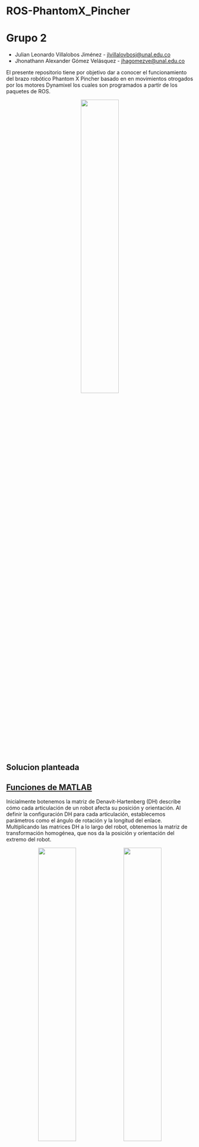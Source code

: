# ROS-PhantomX_Pincher

# Grupo 2

- Julian Leonardo Villalobos Jiménez - jlvillalovbosj@unal.edu.co
- Jhonathann Alexander Gómez Velásquez - jhagomezve@unal.edu.co

El presente repositorio tiene por objetivo dar a conocer el funcionamiento del brazo robótico Phantom X Pincher basado en en movimientos otrogados por los motores Dynamixel los cuales son programados a partir de los paquetes de ROS.

<p align="center">
  <img src="/Imagenes/PhantomXGeneral.PNG" style="width: 45%; height: auto;" /  />
</p>

## Solucion planteada

## [Funciones de MATLAB](/Lab2/Main.prg)
Inicialmente botenemos la matriz de Denavit-Hartenberg (DH) describe cómo cada articulación de un robot afecta su posición y orientación. Al definir la configuración DH para cada articulación, establecemos parámetros como el ángulo de rotación y la longitud del enlace. Multiplicando las matrices DH a lo largo del robot, obtenemos la matriz de transformación homogénea, que nos da la posición y orientación del extremo del robot. 
<p align="center">
  <img src="/Imagenes/DiagramaphantomX.PNG" style="width: 45%; height: auto;" /  />
  <img src="/Imagenes/MatrizDH.PNG" style="width: 45%; height: auto;" /  />
</p>

Para el diseño del código principal, se inició estableciendo las características que influyen en los movimientos del brazo robótico, tales como su espacio de trabajo con el fin de conocer los alcances que este tiene, por medio del vector L se indican las longitudes de cada eslabon en centímetros, por medio del vector q se representan los  ángulos que toma cada articulación en base a las variables de entrada dadas por el usuario al interactuar con la interfaz (botones, sliders, spinners), finalmente el plot_optiosn{} nos permite armar la base donde se verá la simulación del brazo robótico.
```matlab

            ws = [-24 24 -24 24 -4.5 40];
            L = [4.5, 10, 10, 1, 10]; 
            offset = [0, -pi/2, 0, -pi/2, 0];
            q = [app.valueServo1, app.valueServo2, app.valueServo3, app.valueServo4, app.valueServo5]*pi/180;
            limitesEjes = [-25 25; -25 25; -5 45];

            plot_options = {'workspace',ws,'scale',.5,'noa','view',[125 25], 'tilesize',2, ...
                            'ortho', 'lightpos',[2 2 10], ...
                            'floorlevel',0, 'base'};
```
A continuación se hace el diseño de cada uno de los parámetros de la matriz de Denavit-Hartenberg (DH) en donde se indican el tipo de articulación que son, sus respectivas propiedades de angulos y longitudes y los límites de desplazamiento que tienen para finalmente usar la funcion de SerialLink de PeterCorke para modelar, simular y analizar la cadena cinemática de nuestro robot y finalmente obtener su visualización.
```matlab
            
            %            Theta  d   a   alpha  type mdh offset  qlim
            ParameterDH(1) = Link('revolute'   ,'alpha',      -pi/2,  'a',  0,      'd', ...
                        L(1) , 'offset',    offset(1), 'qlim', [-0 2*pi]);
            
            ParameterDH(2) = Link('revolute'   ,'alpha',      0,  'a',  L(2),      'd', ...
                        0 , 'offset',    offset(2), 'qlim', [-pi/3 pi/3]);
            
            ParameterDH(3) = Link('revolute'   ,'alpha',      0,  'a',  L(3),      'd', ...
                        0 , 'offset',    offset(3), 'qlim', [-pi/2 pi/2]);
            
            ParameterDH(4) = Link('revolute'   ,'alpha',      -pi/2,  'a',  0,      'd', ...
                        0 , 'offset',    offset(4), 'qlim', [-2*pi/3 2*pi/3]);
            
            ParameterDH(5) = Link('revolute'   ,'alpha',      0,  'a',  0,      'd', ...
                        L(4)+L(5) , 'offset',    offset(5), 'qlim', [-2*pi/3 2*pi/3]);
            
            RobotPhantomx = SerialLink(ParameterDH,'name','PhantomX','plotopt',plot_options);
```
Seguidamente se diseño la gráfica del robot resultante por medio de la función .plot(), en donde se especificaban los angulos por medio del vector q y el espacio de trabajo. Ya que se espera que la gráfica se actualice con respecto a las interacciones del usuario es necesario eliminar la grafica anterior por lo que el codigo inicia con la funcion clf.
```matlab 
             clf;
             cla(app.UIAxes);
             ax = axes();
             RobotPhantomx.plot(q,'workspace',ws); 
             xlim([limitesEjes(1,:)])
             ylim([limitesEjes(2,:)])
             zlim([limitesEjes(3,:)])
             copyobj(ax.Children, app.UIAxes);
             grid(app.UIAxes, 'on');
             xlim(app.UIAxes, [limitesEjes(1,:)]); 
             ylim(app.UIAxes, [limitesEjes(2,:)]); 
             zlim(app.UIAxes, [limitesEjes(3,:)]);
```
Finalmente se calculó la matriz de transformación homogenea del TCP por medio de la funcion fkine() de peter corke con el fin de obtener la posición y la orientación en la que se encontraba el efector final y mostrarselos al usuario por medio de una etiqueta variable.
```matlab               
            TCP = RobotPhantomx.fkine(q)
            rotacion = tr2rpy(TCP,'zyx','deg')
            poscicion = TCP.T
            Posicion=poscicion(1:3, 4);               
            app.Roll.Value = round(rotacion(1), 2);             
            app.Pitch.Value = round(rotacion(2), 2);             
            app.Yaw.Value = round(rotacion(3), 2);   

            app.AlturaEditField.Value = round(Posicion(1), 2);             
            app.VerticalEditField.Value = round(Posicion(2), 2);             
            app.HorizontalEditField.Value = round(Posicion(3), 2);
```


En el siguiente [enlace](Matlab/Laboratorio4_PhantomX/appMovementPhantomX.mlapp) encuentra la aplicación para el funcionamiento de la interfaz del brazo robótico en matlab, por otro lado el código base de la aplicación donde se hace uso del .teach para la comparación de resultados lo puede encontrar en el siguiente [enlace](Matlab/Laboratorio4_PhantomX/CinematicaDirecta.m)


## Simulación de MATLAB
Se creó una interfaz en MATLAB para simular diversas posiciones del sistema utilizando la Toolbox de Robótica de Peter Corke. La interfaz permite visualizar tanto la posición como la orientación del efector final del brazo robótico. Además, se incorporaron barras de deslizamiento (sliders) para brindar mayor precisión en la selección de las posiciones deseadas del brazo robótico.
<p align="center">
  <img src="/Imagenes/InterfaceMatlab.PNG" style="width: 80%; height: auto;" /  />
</p>

## Diagrama de flujo

## Interfaz gráfica
El diseño de la interface se dividio en dos partes, la primera se basa en una pequeña introducción a la aplicación en donde aparecen los nombres de los integrantes y un pequeño parrafo con la descripción de la aplicación. Al seleccionar el boton de "inicio", se evalua si el roslaunch esta en funcionamiento, con lo cual procede a cerrar la ventana actual y abrir la ventana principal donde se encuentran las diferentes acciones ue se pueden realizar para mover el robot.

<p align="center">
  <img src="/Imagenes/HomeApp.PNG" style="width: 45%; height: auto;" /  />
</p>

Por otro lado en la ventana principal encontramos inicialmente los botones principales que se encargan de colocar al robot en posiciones específicas en base a los ángulos de rotación de cada servomotor tales como:
-  [0, 0, 0, 0, 0] - Para la posición del Home
- [25, 25, 20, -20, 0] - Para la posición del objeto
- [-35,35, -30, 30, 0] - Para la posición 1
- [85, -20, 55, 25, 0] - Para la posición 2
- [80, -35, 55, -45, 0] - Para la posición 3

Al igual que en la simulación de matlab, los slider y las entras de texto junto con los botones estan conectados recíprocamente ya que al ejecutar una acción en cualquiera de estos, se mostrara el cambio en los demas, del mismo modo se implementaron 5 sliders para tener control sobre cada uno de los servomotores y tener un mayor control sobre el robot. Finalmente se implementaron unas ediciones de texto las cuales se encargan de mostrar la posición y orientación en la que se encuentra el efector final den base a su punto de apoyo estas calculadas por medio de la matriz DH y la matriz de transformación homogenea del TCP
<p align="center">
  <img src="/Imagenes/InterfacePython.PNG" style="width: 45%; height: auto;" /  />
</p>
Es importante aclarar que en caso de tener una entrada de texto que se encuentre fuera del limite de rotación en los servomotores se mostrara un mensaje de error indicando que esos valores no se encuentran dentro de los parámetros.

## Funciones de ROS

Una vez se hayan terminado los diferentes cambios para el funcionamiento de la aplicaci[on se inserta el comando *catkin build dynamixel_one_motor* con el fin de reconstruir y compilar el proyecto para revisar el correcto funcionamiento de los cambios realizados. Seguidamente se  *source devel/setup.bash* dentro de la carpeta del workspace con el fin de permitir a ROS reconocer y utilizar correctamente los paquetes y recursos del workspace para finalmente correr el comando *roslaunch dynamixel_one_motor one_controller.launch* el cual nos permite poner en marcha los nodos del proyecto de dynamixel motor y sar los servicios de este.

Mientras la aplicación se encuentra en ejecución, al seleccionar el botón de inicio el sistema busca el nodo master de la aplicación para dan permiso a los comandos para los tópicos, lo servicios y las acciones e inmediatemente destruye la ventana actual para dar paso al script de la interface de los movimientos del robot. En caso de no tener corriendo el proyecto de roslaunch la aplicación envia un mensaje de error por medio de una ventana modal.

```python             
    def boton_push_start(self):
          # Intenta inicializar rospy y muestra un mensaje indicando el estado de la conexión
          try:
              rospy.init_node('PhantomX_Movement')
              self.screen.destroy()
              interface.main()
          except Exception:
              messagebox.showerror("Error de conexión", "No se pudo establecer la conexión con el Phantom X")
              pass
```
Al ejecutar alguna acción sobre el robot, ya sea por medio de los botones, los sliders o las entradas de texto, esta hara un llamado al servicio de ros (la aplicación esta configurada para que cuando se inicie la pantalla principal, la primera acion que se ejecute es colocar al robot en la posición HOME)
```python             
        #Ejecutar en la posición home solo al inicio
        for joint in range(len(self.home_Position)):
            jointMovement.jointMovement(joint+1,self.home_Position[joint])
```
La función jointMovement(id,value) es la primera función que se ejecuta cuando se solicita cualquier movimiento del robot, esta se encarga de ajustar los parámetros de entrada para los comandos del servicio, inicialmente en el servomotor 1 al presentar una orioentación invertida con respecto a los demas servomotores se implemento una negación a los valores de entrada, por otro lado para el servomotor 3 al presentar una inclinación de 90° en la estructura fué necesario restarle estos 90° a los diferentes valores que llegaran para este ID con el fin de tener los resultados acorde a los cálculos, y finalmente antes de hacer un llamado a la función delñ jointCommand se ejecuta la función grados_a_bits() el cual se encarga de convertir los datos entrados por el usuario a valores que puede entender el servomotor.

```python             
# Envia la informacion a los motores para el servidor
def jointMovement( id_num, value):  
    if id_num == 1:
        value *=-1
    if id_num == 3:
        value -= 90
    jointCommand('', id_num, 'Goal_Position', grados_a_bits(value), 0.1) 
```
Ya que la interpretación del servomotor es een un rango de bits de 0 1 4096, se buscaba que el usuario pudiera ingresar valores de -180 a +180 haciendo que el 0° sea la parte frontal del servomotor, por lo que se tomo el valor de desplazamiento por defecto en 2048 para el caso que la entrada fuera 0°, en caso que el valor en grados sea positivo el valor en bits disminuira haciendo que este gire en contra de las manesillas del reloj y transformadno el valor de grados a bits por medio de la expresion matemática (grados/180)*bits_offset, por otro lado al ingresar un valor en grados negativo el valor en bits aumentara causando que gire en la dirección contraria.
```python             
#Convierten los grados a bits
def grados_a_bits(grados):
    offset = 2048  # Este es el offset para que 0 grados sea 2048 en bits
    if grados >= 0:
        bits = offset - int((grados / 180) * offset)
    else:
        bits = offset + int((-grados / 180) * offset)
    return bits
```

```python             
#LLama al servicio de ROS
def jointCommand(command, id_num, addr_name, value, time):  
    rospy.wait_for_service('dynamixel_workbench/dynamixel_command')
    try:        
        dynamixel_command = rospy.ServiceProxy('/dynamixel_workbench/dynamixel_command', DynamixelCommand)
        result = dynamixel_command(command,id_num,addr_name,value)
        rospy.sleep(time)
        return result.comm_result
    except rospy.ServiceException as exc:
        print(str(exc))
```




    
El codigo para el cálculo de la matriz MTH se hizo por medio de
## Videos de pruebas de funcionamiento

Simulación matlab

https://github.com/jlvillalobosj/Robot_EPSON/assets/57506705/6cfeb508-4afe-40cf-9301-b48298c972de

Prueba Real python

No nos entregaron el robot a tiempo para subir el video del sistema funcionando :'v

